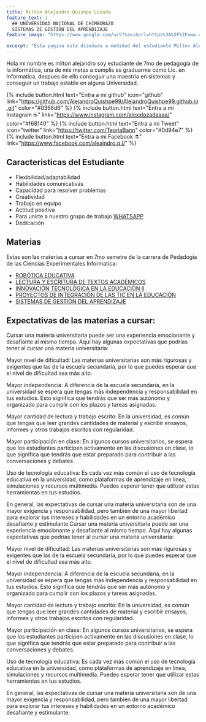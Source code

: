 ```yaml
---
title: Milton Alejandro Quishpe Lozada
feature_text: |
  ## UNIVERSIDAD NACIONAL DE CHIMBORAZO 
  SISTEMAS DE GESTIÓN DEL APRENDIZAJE 
feature_image: "https://www.google.com/url?sa=i&url=https%3A%2F%2Fwww.unach.edu.ec%2Flicenciatura-en-pedagogia-de-la-informatica-ele%2F&psig=AOvVaw1zqkZusyNEyjo0IxCnkS58&ust=1682030966938000&source=images&cd=vfe&ved=0CBEQjRxqFwoTCPDe6eSDt_4CFQAAAAAdAAAAABAE"

excerpt: "Esta pagina esta diseñada a medidad del estudiante Milton Alejandro Quishpe Lozada, a medida y especificaciones del PhD Xavier Soria para la carrera de pegagogia de las ciencieas experimentales informatica en el area de SISTEMAS DE GESTIÓN DEL APRENDIZAJE "
---
```


<p>Hola mi nombre es milton alejandro soy estudiante de 7mo de pedagogia de la informática, una de mis metas a cumplis es graduarme como Lic. en Informatica, despues de ello conseguir una maestria en sistemas y conseguir un trabajo estable en alguna Universidad.  </p>

{% include button.html text="Entra a mi github" icon="github" link="https://github.com/AlejandroQuishpe99/AlejandroQuishpe99.github.io.git" color="#0366d6" %} {% include button.html text="Entra a mi Instagram ☕️" link="https://www.instagram.com/alexxlozadaaaa/" color="#f68140" %} {% include button.html text="Entra a mi Tweet" icon="twitter" link="https://twitter.com/TeoriaBann" color="#0d94e7" %} {% include button.html text="Entra a mi Facebook ⚗️" link="https://www.facebook.com/aleajndro.q.l/" %}

## Caracteristicas del Estudiante

- Flexibilidad/adaptabilidad
- Habilidades comunicativas
- Capacidad para resolver problemas
- Creatividad
- Trabajo en equipo
- Actitud positiva
- Para unirte a nuestro grupo de trabajo [WHATSAPP]( https://chat.whatsapp.com/Fca6Zt12aeD3dYmTGbDvey )
- Dedicación


## Materias

Estas son las materias a cursar en 7mo semetre de la carrera de Pedadogia de las Ciencias Experimentales Informatica:

- [ROBÓTICA EDUCATIVA](https://moodle.unach.edu.ec/course/view.php?id=36273)
- [LECTURA Y ESCRITURA DE TEXTOS ACADÉMICOS](https://moodle.unach.edu.ec/course/view.php?id=36271)
- [INNOVACIÓN TECNOLÓGICA EN LA EDUCACIÓN II ](https://moodle.unach.edu.ec/course/view.php?id=36270)
- [PROYECTOS DE INTEGRACIÓN DE LAS TIC EN LA EDUCACIÓN](https://moodle.unach.edu.ec/course/view.php?id=36272)
- [SISTEMAS DE GESTIÓN DEL APRENDIZAJE ](https://moodle.unach.edu.ec/course/view.php?id=36274)


## Expectativas de las materias a cursar:

Cursar una materia universitaria puede ser una experiencia emocionante y desafiante al mismo tiempo. Aquí hay algunas expectativas que podrías tener al cursar una materia universitaria:

Mayor nivel de dificultad: Las materias universitarias son más rigurosas y exigentes que las de la escuela secundaria, por lo que puedes esperar que el nivel de dificultad sea más alto.

Mayor independencia: A diferencia de la escuela secundaria, en la universidad se espera que tengas más independencia y responsabilidad en tus estudios. Esto significa que tendrás que ser más autónomo y organizado para cumplir con los plazos y tareas asignadas.

Mayor cantidad de lectura y trabajo escrito: En la universidad, es común que tengas que leer grandes cantidades de material y escribir ensayos, informes y otros trabajos escritos con regularidad.

Mayor participación en clase: En algunos cursos universitarios, se espera que los estudiantes participen activamente en las discusiones en clase, lo que significa que tendrás que estar preparado para contribuir a las conversaciones y debates.

Uso de tecnología educativa: Es cada vez más común el uso de tecnología educativa en la universidad, como plataformas de aprendizaje en línea, simulaciones y recursos multimedia. Puedes esperar tener que utilizar estas herramientas en tus estudios.

En general, las expectativas de cursar una materia universitaria son de una mayor exigencia y responsabilidad, pero también de una mayor libertad para explorar tus intereses y habilidades en un entorno académico desafiante y estimulante.Cursar una materia universitaria puede ser una experiencia emocionante y desafiante al mismo tiempo. Aquí hay algunas expectativas que podrías tener al cursar una materia universitaria:

Mayor nivel de dificultad: Las materias universitarias son más rigurosas y exigentes que las de la escuela secundaria, por lo que puedes esperar que el nivel de dificultad sea más alto.

Mayor independencia: A diferencia de la escuela secundaria, en la universidad se espera que tengas más independencia y responsabilidad en tus estudios. Esto significa que tendrás que ser más autónomo y organizado para cumplir con los plazos y tareas asignadas.

Mayor cantidad de lectura y trabajo escrito: En la universidad, es común que tengas que leer grandes cantidades de material y escribir ensayos, informes y otros trabajos escritos con regularidad.

Mayor participación en clase: En algunos cursos universitarios, se espera que los estudiantes participen activamente en las discusiones en clase, lo que significa que tendrás que estar preparado para contribuir a las conversaciones y debates.

Uso de tecnología educativa: Es cada vez más común el uso de tecnología educativa en la universidad, como plataformas de aprendizaje en línea, simulaciones y recursos multimedia. Puedes esperar tener que utilizar estas herramientas en tus estudios.

En general, las expectativas de cursar una materia universitaria son de una mayor exigencia y responsabilidad, pero también de una mayor libertad para explorar tus intereses y habilidades en un entorno académico desafiante y estimulante.
